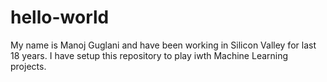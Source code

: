 # hello-world
My name is Manoj Guglani and have been working in Silicon Valley for last 18 years. I have setup this repository to play iwth Machine Learning projects.
